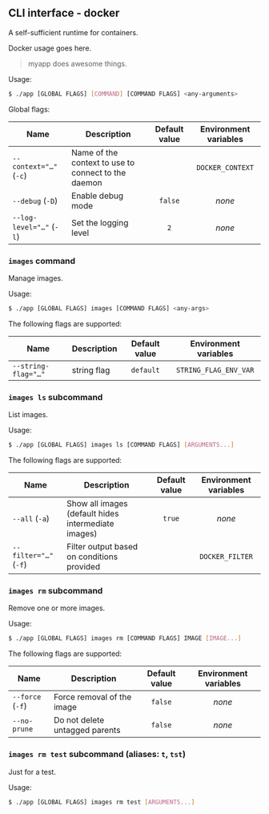 <!-- Documentation inside this block generated by gh.tarampamp.am/urfave-cli-docs/markdown; DO NOT EDIT -->

## CLI interface - docker

A self-sufficient runtime for containers.

Docker usage goes here.

> myapp does awesome things.

Usage:

```bash
$ ./app [GLOBAL FLAGS] [COMMAND] [COMMAND FLAGS] <any-arguments>
```

Global flags:

| Name                     | Description                                         | Default value | Environment variables |
|--------------------------|-----------------------------------------------------|:-------------:|:---------------------:|
| `--context="…"` (`-c`)   | Name of the context to use to connect to the daemon |               |   `DOCKER_CONTEXT`    |
| `--debug` (`-D`)         | Enable debug mode                                   |    `false`    |        *none*         |
| `--log-level="…"` (`-l`) | Set the logging level                               |      `2`      |        *none*         |

### `images` command

Manage images.

Usage:

```bash
$ ./app [GLOBAL FLAGS] images [COMMAND FLAGS] <any-args>
```

The following flags are supported:

| Name                | Description | Default value | Environment variables |
|---------------------|-------------|:-------------:|:---------------------:|
| `--string-flag="…"` | string flag |   `default`   | `STRING_FLAG_ENV_VAR` |

### `images ls` subcommand

List images.

Usage:

```bash
$ ./app [GLOBAL FLAGS] images ls [COMMAND FLAGS] [ARGUMENTS...]
```

The following flags are supported:

| Name                  | Description                                         | Default value | Environment variables |
|-----------------------|-----------------------------------------------------|:-------------:|:---------------------:|
| `--all` (`-a`)        | Show all images (default hides intermediate images) |    `true`     |        *none*         |
| `--filter="…"` (`-f`) | Filter output based on conditions provided          |               |    `DOCKER_FILTER`    |

### `images rm` subcommand

Remove one or more images.

Usage:

```bash
$ ./app [GLOBAL FLAGS] images rm [COMMAND FLAGS] IMAGE [IMAGE...]
```

The following flags are supported:

| Name             | Description                    | Default value | Environment variables |
|------------------|--------------------------------|:-------------:|:---------------------:|
| `--force` (`-f`) | Force removal of the image     |    `false`    |        *none*         |
| `--no-prune`     | Do not delete untagged parents |    `false`    |        *none*         |

### `images rm test` subcommand (aliases: `t`, `tst`)

Just for a test.

Usage:

```bash
$ ./app [GLOBAL FLAGS] images rm test [ARGUMENTS...]
```

<!-- End of automatically generated block -->
